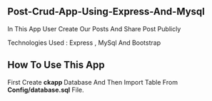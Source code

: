 <h2> Post-Crud-App-Using-Express-And-Mysql </h2>

In This App User Create Our Posts And Share Post Publicly 

Technologies Used : Express , MySql And Bootstrap

<h2> How To Use This App </h2>

First Create <b>ckapp </b> Database And Then Import Table From <b>Config/database.sql</b> File. 
